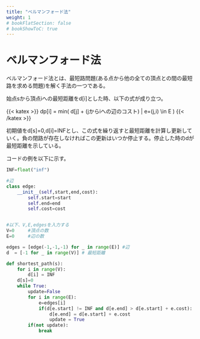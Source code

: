 ```yaml
---
title: "ベルマンフォード法"
weight: 1
# bookFlatSection: false
# bookShowToC: true
---
```


# ベルマンフォード法

ベルマンフォード法とは、最短路問題(ある点から他の全ての頂点との間の最短路を求める問題)を解く手法の一つである。

始点sから頂点iへの最短距離をd[i]とした時、以下の式が成り立つ。

{{< katex  >}}
  dp[i] = min( d[j] + (jからiへの辺のコスト) | e=(j,i) \in E )
{{< /katex >}}

初期値をd[s]=0,d[i]=INFとし、この式を繰り返すと最短距離を計算し更新していく。負の閉路が存在しなければこの更新はいつか停止する。停止した時のdが最短距離を示している。


コードの例を以下に示す。

```python
INF=float("inf")

#辺
class edge:
    __init__(self,start,end,cost):
        self.start=start
        self.end=end
        self.cost=cost


#以下、V,E,edgesを入力する
V=0     #頂点の数
E=0     #辺の数

edges = [edge(-1,-1,-1) for _ in range(E)] #辺
d  = [-1 for _ in range(V)] # 最短距離

def shortest_path(s):
    for i in range(V):
        d[i] = INF
    d[s]=0
    while True:
        update=False
        for i in range(E):
            e=edges[i]
            if(d[e.start] != INF and d[e.end] > d[e.start] + e.cost):
                d[e.end] = d[e.start] + e.cost
                update = True
        if(not update):
            break
```